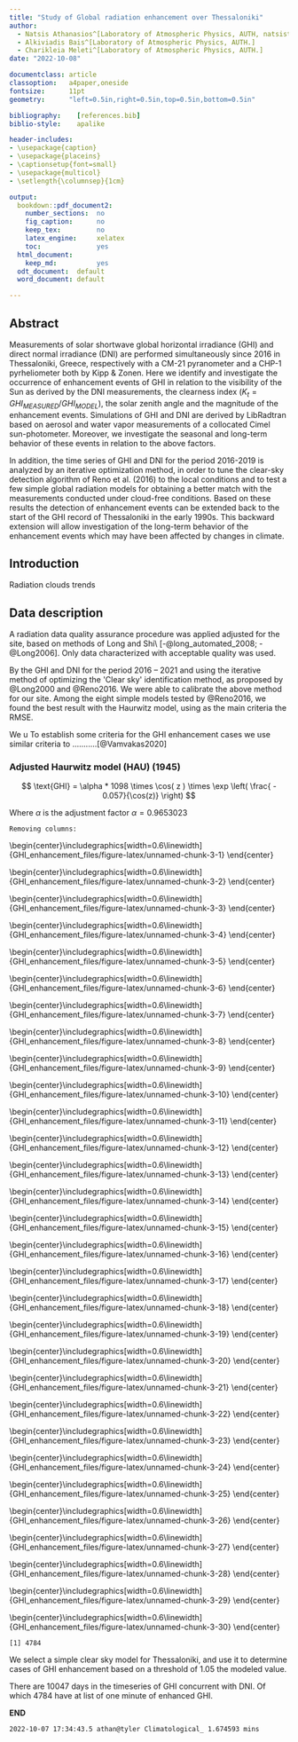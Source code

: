 ```yaml
---
title: "Study of Global radiation enhancement over Thessaloniki"
author:
  - Natsis Athanasios^[Laboratory of Atmospheric Physics, AUTH, natsisthanasis@gmail.com]
  - Alkiviadis Bais^[Laboratory of Atmospheric Physics, AUTH.]
  - Charikleia Meleti^[Laboratory of Atmospheric Physics, AUTH.]
date: "2022-10-08"

documentclass: article
classoption:   a4paper,oneside
fontsize:      11pt
geometry:      "left=0.5in,right=0.5in,top=0.5in,bottom=0.5in"

bibliography:    [references.bib]
biblio-style:    apalike

header-includes:
- \usepackage{caption}
- \usepackage{placeins}
- \captionsetup{font=small}
- \usepackage{multicol}
- \setlength{\columnsep}{1cm}

output:
  bookdown::pdf_document2:
    number_sections:  no
    fig_caption:      no
    keep_tex:         no
    latex_engine:     xelatex
    toc:              yes
  html_document:
    keep_md:          yes
  odt_document:  default
  word_document: default

---
```





## Abstract

Measurements of solar shortwave global horizontal irradiance (GHI) and direct normal irradiance (DNI) are performed simultaneously since 2016 in Thessaloniki, Greece, respectively with a CM-21 pyranometer and a CHP-1 pyrheliometer both by Kipp & Zonen. Here we identify and investigate the occurrence of enhancement events of GHI in relation to the visibility of the Sun as derived by the DNI measurements, the clearness index ($K_t = {GHI}_{MEASURED}/GHI_{MODEL}$), the solar zenith angle and the magnitude of the enhancement events. Simulations of GHI and DNI are derived by LibRadtran based on aerosol and water vapor measurements of a collocated Cimel sun-photometer. Moreover, we investigate the seasonal and long-term behavior of these events in relation to the above factors.

In addition, the time series of GHI and DNI for the period 2016-2019 is analyzed by an iterative optimization method, in order to tune the clear-sky detection algorithm of Reno et al. (2016) to the local conditions and to test a few simple global radiation models for obtaining a better match with the measurements conducted under cloud-free conditions. Based on these results the detection of enhancement events can be extended back to the start of the GHI record of Thessaloniki in the early 1990s. This backward extension will allow investigation of the long-term behavior of the enhancement events which may have been affected by changes in climate.





## Introduction

Radiation clouds trends
## Data description

A radiation data quality assurance procedure was applied adjusted for the site,
based on methods of Long and Shi\ [-@long_automated_2008; -@Long2006].
Only data characterized with acceptable quality was used.


By the GHI and DNI for the period 2016 – 2021 and using the iterative
method of optimizing the 'Clear sky' identification method, as proposed
by @Long2000 and @Reno2016. We were able to calibrate the above method
for our site. Among the eight simple models tested by @Reno2016, we found
the best result with the Haurwitz model, using as the main criteria the
RMSE.

We u
To establish some criteria for the GHI enhancement cases we use similar
criteria to ...........[@Vamvakas2020]


### Adjusted Haurwitz model (HAU) (1945)  ###

$$ \text{GHI} = \alpha * 1098 \times \cos( z ) \times \exp \left( \frac{ - 0.057}{\cos(z)} \right) $$

Where $\alpha$ is the adjustment factor $\alpha = 0.9653023$



```
Removing columns:  
```



\begin{center}\includegraphics[width=0.6\linewidth]{GHI_enhancement_files/figure-latex/unnamed-chunk-3-1} \end{center}



\begin{center}\includegraphics[width=0.6\linewidth]{GHI_enhancement_files/figure-latex/unnamed-chunk-3-2} \end{center}



\begin{center}\includegraphics[width=0.6\linewidth]{GHI_enhancement_files/figure-latex/unnamed-chunk-3-3} \end{center}



\begin{center}\includegraphics[width=0.6\linewidth]{GHI_enhancement_files/figure-latex/unnamed-chunk-3-4} \end{center}



\begin{center}\includegraphics[width=0.6\linewidth]{GHI_enhancement_files/figure-latex/unnamed-chunk-3-5} \end{center}



\begin{center}\includegraphics[width=0.6\linewidth]{GHI_enhancement_files/figure-latex/unnamed-chunk-3-6} \end{center}



\begin{center}\includegraphics[width=0.6\linewidth]{GHI_enhancement_files/figure-latex/unnamed-chunk-3-7} \end{center}



\begin{center}\includegraphics[width=0.6\linewidth]{GHI_enhancement_files/figure-latex/unnamed-chunk-3-8} \end{center}



\begin{center}\includegraphics[width=0.6\linewidth]{GHI_enhancement_files/figure-latex/unnamed-chunk-3-9} \end{center}



\begin{center}\includegraphics[width=0.6\linewidth]{GHI_enhancement_files/figure-latex/unnamed-chunk-3-10} \end{center}



\begin{center}\includegraphics[width=0.6\linewidth]{GHI_enhancement_files/figure-latex/unnamed-chunk-3-11} \end{center}



\begin{center}\includegraphics[width=0.6\linewidth]{GHI_enhancement_files/figure-latex/unnamed-chunk-3-12} \end{center}



\begin{center}\includegraphics[width=0.6\linewidth]{GHI_enhancement_files/figure-latex/unnamed-chunk-3-13} \end{center}



\begin{center}\includegraphics[width=0.6\linewidth]{GHI_enhancement_files/figure-latex/unnamed-chunk-3-14} \end{center}



\begin{center}\includegraphics[width=0.6\linewidth]{GHI_enhancement_files/figure-latex/unnamed-chunk-3-15} \end{center}



\begin{center}\includegraphics[width=0.6\linewidth]{GHI_enhancement_files/figure-latex/unnamed-chunk-3-16} \end{center}



\begin{center}\includegraphics[width=0.6\linewidth]{GHI_enhancement_files/figure-latex/unnamed-chunk-3-17} \end{center}



\begin{center}\includegraphics[width=0.6\linewidth]{GHI_enhancement_files/figure-latex/unnamed-chunk-3-18} \end{center}



\begin{center}\includegraphics[width=0.6\linewidth]{GHI_enhancement_files/figure-latex/unnamed-chunk-3-19} \end{center}



\begin{center}\includegraphics[width=0.6\linewidth]{GHI_enhancement_files/figure-latex/unnamed-chunk-3-20} \end{center}



\begin{center}\includegraphics[width=0.6\linewidth]{GHI_enhancement_files/figure-latex/unnamed-chunk-3-21} \end{center}



\begin{center}\includegraphics[width=0.6\linewidth]{GHI_enhancement_files/figure-latex/unnamed-chunk-3-22} \end{center}



\begin{center}\includegraphics[width=0.6\linewidth]{GHI_enhancement_files/figure-latex/unnamed-chunk-3-23} \end{center}



\begin{center}\includegraphics[width=0.6\linewidth]{GHI_enhancement_files/figure-latex/unnamed-chunk-3-24} \end{center}



\begin{center}\includegraphics[width=0.6\linewidth]{GHI_enhancement_files/figure-latex/unnamed-chunk-3-25} \end{center}



\begin{center}\includegraphics[width=0.6\linewidth]{GHI_enhancement_files/figure-latex/unnamed-chunk-3-26} \end{center}



\begin{center}\includegraphics[width=0.6\linewidth]{GHI_enhancement_files/figure-latex/unnamed-chunk-3-27} \end{center}



\begin{center}\includegraphics[width=0.6\linewidth]{GHI_enhancement_files/figure-latex/unnamed-chunk-3-28} \end{center}



\begin{center}\includegraphics[width=0.6\linewidth]{GHI_enhancement_files/figure-latex/unnamed-chunk-3-29} \end{center}



\begin{center}\includegraphics[width=0.6\linewidth]{GHI_enhancement_files/figure-latex/unnamed-chunk-3-30} \end{center}

```
[1] 4784
```


We select a simple clear sky model for Thessaloniki, and use it to determine
cases of GHI enhancement based on a threshold of 1.05 the modeled value.

There are 10047 days in the timeseries of GHI
concurrent with DNI. Of which 4784 have at list of one
minute of enhanced GHI.




**END**


```
2022-10-07 17:34:43.5 athan@tyler Climatological_ 1.674593 mins
```

